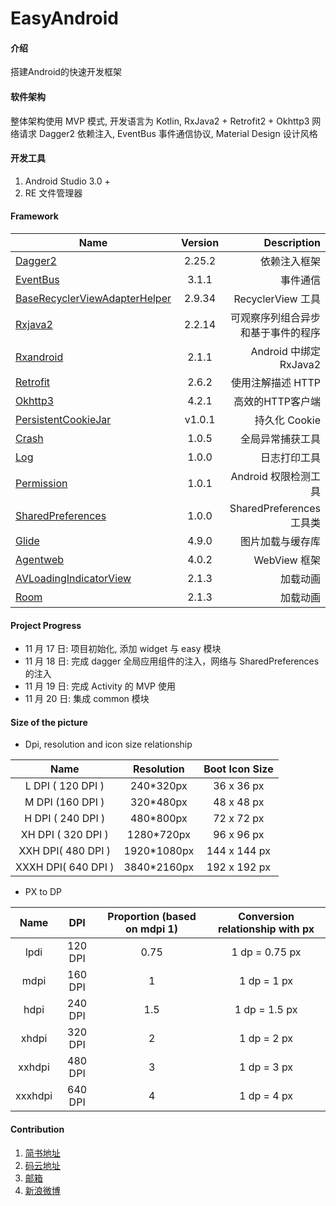 # EasyAndroid

#### 介绍
搭建Android的快速开发框架

#### 软件架构
整体架构使用 MVP 模式, 开发语言为 Kotlin, RxJava2 + Retrofit2 + Okhttp3 网络请求 Dagger2 依赖注入, EventBus 事件通信协议, Material Design 设计风格

#### 开发工具

1.  Android Studio 3.0 +
2.  RE 文件管理器

#### Framework

| Name        | Version           | Description  |
| ------------- |:-------------:| -----:|
| [Dagger2](https://dagger.dev/)      | 2.25.2 | 依赖注入框架 |
| [EventBus](http://greenrobot.org/eventbus/)      | 3.1.1 | 事件通信 |
| [BaseRecyclerViewAdapterHelper](https://github.com/CymChad/BaseRecyclerViewAdapterHelper)      | 2.9.34 | RecyclerView 工具 |
| [Rxjava2](https://github.com/ReactiveX/RxJava)      | 2.2.14 | 可观察序列组合异步和基于事件的程序 |
| [Rxandroid](https://github.com/ReactiveX/RxAndroid)      | 2.1.1 | Android 中绑定 RxJava2 |
| [Retrofit](http://square.github.io/retrofit/)      | 2.6.2 | 使用注解描述 HTTP |
| [Okhttp3](http://square.github.io/okhttp/)      | 4.2.1 | 高效的HTTP客户端 |
| [PersistentCookieJar](https://github.com/franmontiel/PersistentCookieJar)      | v1.0.1 | 持久化 Cookie |
| [Crash](https://github.com/mazaiting/Crash)      | 1.0.5 | 全局异常捕获工具 |
| [Log](https://github.com/mazaiting/Log)      | 1.0.0 | 日志打印工具 |
| [Permission](https://github.com/mazaiting/permission_android)      | 1.0.1 | Android 权限检测工具 |
| [SharedPreferences](https://github.com/mazaiting/SharedPreferencesUtil)      | 1.0.0 | SharedPreferences 工具类 |
| [Glide](https://github.com/bumptech/glide)      | 4.9.0 | 图片加载与缓存库 |
| [Agentweb](https://github.com/Justson/AgentWeb)      | 4.0.2 | WebView 框架 |
| [AVLoadingIndicatorView](https://github.com/81813780/AVLoadingIndicatorView)      | 2.1.3 | 加载动画 |
| [Room](https://github.com/81813780/AVLoadingIndicatorView)      | 2.1.3 | 加载动画 |

#### Project Progress

- 11 月 17 日: 项目初始化, 添加 widget 与 easy 模块
- 11 月 18 日: 完成 dagger 全局应用组件的注入，网络与 SharedPreferences 的注入
- 11 月 19 日: 完成 Activity 的 MVP 使用
- 11 月 20 日: 集成 common 模块

#### Size of the picture 

- Dpi, resolution and icon size relationship

| Name        | Resolution           | Boot Icon Size  |
|:-------------:|:-------------:|:-----:|
| L DPI ( 120 DPI ) | 240*320px | 36 x 36 px |
| M DPI (160 DPI ) | 320*480px | 48 x 48 px |
| H DPI ( 240 DPI ) | 480*800px | 72 x 72 px |
| XH DPI ( 320 DPI ) | 1280*720px | 96 x 96 px |
| XXH DPI( 480 DPI ) | 1920*1080px | 144 x 144 px |
| XXXH DPI( 640 DPI ) | 3840*2160px | 192 x 192 px |

- PX to DP

| Name        | DPI           | Proportion (based on mdpi 1)  | Conversion relationship with px |
|:-------------:|:-------------:|:----------:|:----------:|
| lpdi | 120 DPI | 0.75 | 1 dp = 0.75 px |
| mdpi | 160 DPI | 1 | 1 dp = 1 px |
| hdpi | 240 DPI | 1.5 | 1 dp = 1.5 px |
| xhdpi	 | 320 DPI | 2 | 1 dp = 2 px |
| xxhdpi | 480 DPI | 3 | 1 dp = 3 px |
| xxxhdpi | 640 DPI | 4 | 1 dp = 4 px |

#### Contribution

1. [简书地址](https://www.jianshu.com/u/5d2cb4bfeb15)
2. [码云地址](https://gitee.com/)
3. [邮箱](mailto:zaitingma@foxmail.com)
4. [新浪微博](http://blog.sina.com.cn/mazaiting)

